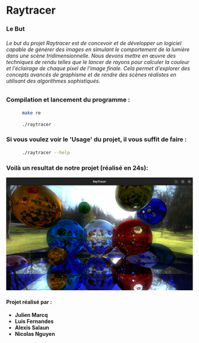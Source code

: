 # Raytracer

### Le But
###### Le but du projet Raytracer est de concevoir et de développer un logiciel capable de générer des images en simulant le comportement de la lumière dans une scène tridimensionnelle. Nous devons mettre en œuvre des techniques de rendu telles que le lancer de rayons pour calculer la couleur et l'éclairage de chaque pixel de l'image finale. Cela permet d'explorer des concepts avancés de graphisme et de rendre des scènes réalistes en utilisant des algorithmes sophistiqués.

### Compilation et lancement du programme :
  ```sh
        make re
```
  ```sh
        ./raytracer
```
### Si vous voulez voir le 'Usage' du projet, il vous suffit de faire :
  ```sh
        ./raytracer --help
```
### Voilà un resultat de notre projet (réalisé en 24s):

![res 1](screen_readme/example_1.png)

#### Projet réalisé par :
- **Julien Marcq**
- **Luis Fernandes**
- **Alexis Salaun**
- **Nicolas Nguyen**
